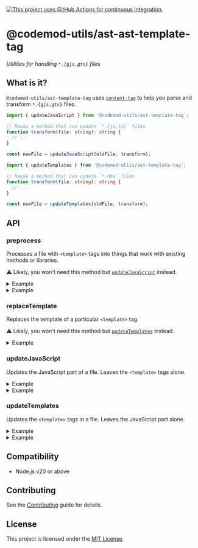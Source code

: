 [![This project uses GitHub Actions for continuous integration.](https://github.com/ijlee2/codemod-utils/actions/workflows/ci.yml/badge.svg)](https://github.com/ijlee2/codemod-utils/actions/workflows/ci.yml)

# @codemod-utils/ast-ast-template-tag

_Utilities for handling `*.{gjs,gts}` files_


## What is it?

`@codemod-utils/ast-template-tag` uses [`content-tag`](https://github.com/embroider-build/content-tag) to help you parse and transform `*.{gjs,gts}` files.

```ts
import { updateJavaScript } from '@codemod-utils/ast-template-tag';

// Reuse a method that can update `*.{js,ts}` files
function transform(file: string): string {
  // ...
}

const newFile = updateJavaScript(oldFile, transform);
```

```ts
import { updateTemplates } from '@codemod-utils/ast-template-tag';

// Reuse a method that can update `*.hbs` files
function transform(file: string): string {
  // ...
}

const newFile = updateTemplates(oldFile, transform);
```

## API

### preprocess

Processes a file with `<template>` tags into things that work with existing methods or libraries.

⚠️ Likely, you won't need this method but [`updateJavaScript`](#updatejavascript) instead.

<details>

<summary>Example</summary>

Analyze the JavaScript part of the file.

```ts
const { javascript } = preprocess(file);

// Some method that checks `*.{js,ts}` files
analyze(javascript);
```

</details>

<details>

<summary>Example</summary>

Count the number of lines inside `<template>` tags.

```ts
const { templateTags } = preprocess(file);

let numOfLines = 0;

templateTags.forEach(({ contents }) => {
  numOfLines += contents.trim().split('\n').length;
});
```

</details>


### replaceTemplate

Replaces the template of a particular `<template>` tag.

⚠️ Likely, you won't need this method but [`updateTemplates`](#updatetemplates) instead.

<details>

<summary>Example</summary>

Update the template in each tag.

```ts
const { templateTags } = preprocess(file);

templateTags.reverse().forEach(({ contents, range }) => {
  // Some method that can update `*.hbs` files
  const template = transform(contents);

  file = replaceTemplate(file, { range, template });
});
```

</details>


### updateJavaScript

Updates the JavaScript part of a file. Leaves the `<template>` tags alone.

<details>

<summary>Example</summary>

Reuse a method that can update `*.{js,ts}` files.

```ts
function transform(file: string): string {
  // ...
}

const newFile = updateJavaScript(oldFile, transform);
```

</details>

<details>

<summary>Example</summary>

Provide data when updating file.

```ts
type Data = {
  isTypeScript: boolean;
};

function transform(file: string, data: Data): string {
  // ...
}

const data = {
  isTypeScript: filePath.endsWith('.gts'),
};

const newFile = updateJavaScript(oldFile, (file) => {
  return transform(file, data);
});
```

</details>


### updateTemplates

Updates the `<template>` tags in a file. Leaves the JavaScript part alone.

<details>

<summary>Example</summary>

Reuse a method that can update `*.hbs` files.

```ts
function transform(file: string): string {
  // ...
}

const newFile = updateTemplates(oldFile, transform);
```

</details>

<details>

<summary>Example</summary>

Provide data when updating file.

```ts
type Data = {
  isTypeScript: boolean;
};

function transform(file: string, data: Data): string {
  // ...
}

const data = {
  isTypeScript: filePath.endsWith('.gts'),
};

const newFile = updateTemplates(oldFile, (file) => {
  return transform(file, data);
});
```

</details>


## Compatibility

- Node.js v20 or above


## Contributing

See the [Contributing](../../../CONTRIBUTING.md) guide for details.


## License

This project is licensed under the [MIT License](LICENSE.md).
